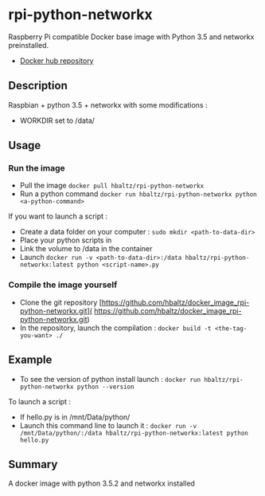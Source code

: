 # rpi-python-networkx

Raspberry Pi compatible Docker base image with Python 3.5 and networkx preinstalled.

* [Docker hub repository](https://hub.docker.com/r/hbaltz/rpi-python-networkx/)


## Description

Raspbian + python 3.5 + networkx with some modifications :

* WORKDIR set to /data/

## Usage

### Run the image

* Pull the image `docker pull hbaltz/rpi-python-networkx`
* Run a python command `docker run hbaltz/rpi-python-networkx python <a-python-command>`

If you want to launch a script :
* Create a data folder on your computer : `sudo mkdir <path-to-data-dir>`
* Place your python scripts in <path-to-data-dir>
* Link the volume <path-to-data-dir> to  /data in the container
* Launch `docker run -v <path-to-data-dir>:/data hbaltz/rpi-python-networkx:latest python <script-name>.py`

### Compile the image yourself

* Clone the git repository [https://github.com/hbaltz/docker_image_rpi-python-networkx.git]( https://github.com/hbaltz/docker_image_rpi-python-networkx.git)
* In the repository, launch the compilation : `docker build -t <the-tag-you-want> ./`

## Example

* To see the version of python install launch : `docker run hbaltz/rpi-python-networkx python --version`

To launch a script :
* If hello.py is in /mnt/Data/python/
* Launch this command line to launch it : `docker run -v /mnt/Data/python/:/data hbaltz/rpi-python-networkx:latest python hello.py`

## Summary

A docker image with python 3.5.2 and networkx installed

